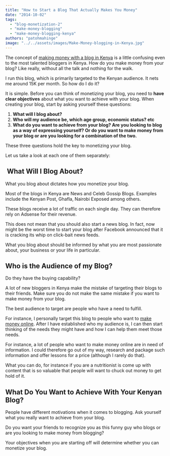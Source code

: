 ```yaml
---
title: "How to Start a Blog That Actually Makes You Money"
date: "2014-10-02"
tags: 
  - "blog-monetization-2"
  - "make-money-blogging"
  - "make-money-blogging-kenya"
authors: "patohmahinge"
image: "../../assets/images/Make-Money-blogging-in-Kenya.jpg"
---
```


The concept of [making money with a blog in Kenya](https://mahinge.com/tips-make-money-blog-kenya/ "make money blogging in kenya") is a little confusing even to the most talented bloggers in Kenya. How do you make money from your blog? Like really, without all the talk and nothing for the walk.

I run this blog, which is primarily targeted to the Kenyan audience. It nets me around 15K per month. So how do I do it?

It is simple. Before you can think of monetizing your blog, you need to **have clear objectives** about what you want to achieve with your blog. When creating your blog, start by asking yourself these questions:

1. **What will I blog about?**
2. **Who will my audience be, which age group, economic status? etc**
3. **What do you want to achieve from your blog? Are you looking to blog as a way of expressing yourself? Or do you want to make money from your blog or are you looking for a combination of the two.**

These three questions hold the key to monetizing your blog.

Let us take a look at each one of them separately:

##  What Will I Blog About?

What you blog about dictates how you monetize your blog.

Most of the blogs in Kenya are News and Celeb Gossip Blogs. Examples include the Kenyan Post, Ghafla, Nairobi Exposed among others.

These blogs receive a lot of traffic on each single day. They can therefore rely on Adsense for their revenue.

This does not mean that you should also start a news blog. In fact, now might be the worst time to start your blog after Facebook announced that it is cracking its whip on click-bait news feeds.

What you blog about should be informed by what you are most passionate about, your business or your life in particular.

## Who is the Audience of my Blog?

Do they have the buying capability?

A lot of new bloggers in Kenya make the mistake of targeting their blogs to their friends. Make sure you do not make the same mistake if you want to make money from your blog.

The best audience to target are people who have a need to fulfill.

For instance, I personally target this blog to people who want to [make money online](https://mahinge.com/ "make money online"). After I have established who my audience is, I can then start thinking of the needs they might have and how I can help them meet those needs.

For instance, a lot of people who want to make money online are in need of information. I could therefore go out of my way, research and package such information and offer lessons for a price (although I rarely do that).

What you can do, for instance if you are a nutritionist is come up with content that is so valuable that people will want to chuck out money to get hold of it.

## What Do You Want to Achieve With Your Kenyan Blog?

People have different motivations when it comes to blogging. Ask yourself what you really want to achieve from your blog.

Do you want your friends to recognize you as this funny guy who blogs or are you looking to make money from blogging?

Your objectives when you are starting off will determine whether you can monetize your blog.
